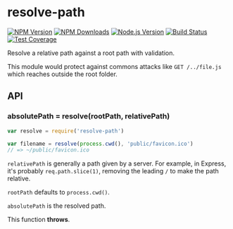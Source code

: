 # resolve-path

[![NPM Version][npm-image]][npm-url]
[![NPM Downloads][downloads-image]][downloads-url]
[![Node.js Version][node-image]][node-url]
[![Build Status][travis-image]][travis-url]
[![Test Coverage][coveralls-image]][coveralls-url]

Resolve a relative path against a root path with validation.

This module would protect against commons attacks like `GET /../file.js` which reaches outside the root folder.

## API

### absolutePath = resolve(rootPath, relativePath)

```js
var resolve = require('resolve-path')

var filename = resolve(process.cwd(), 'public/favicon.ico')
// => ~/public/favicon.ico
```

`relativePath` is generally a path given by a server. For example, in Express, it's probably `req.path.slice(1)`, removing the leading `/` to make the path relative.

`rootPath` defaults to `process.cwd()`.

`absolutePath` is the resolved path.

This function __throws__.

[npm-image]: https://img.shields.io/npm/v/resolve-path.svg?style=flat
[npm-url]: https://npmjs.org/package/resolve-path
[node-image]: https://img.shields.io/node/v/resolve-path.svg?style=flat
[node-url]: http://nodejs.org/download/
[travis-image]: https://img.shields.io/travis/pillarjs/resolve-path.svg?style=flat
[travis-url]: https://travis-ci.org/pillarjs/resolve-path
[coveralls-image]: https://img.shields.io/coveralls/pillarjs/resolve-path.svg?style=flat
[coveralls-url]: https://coveralls.io/r/pillarjs/resolve-path?branch=master
[downloads-image]: https://img.shields.io/npm/dm/resolve-path.svg?style=flat
[downloads-url]: https://npmjs.org/package/resolve-path
